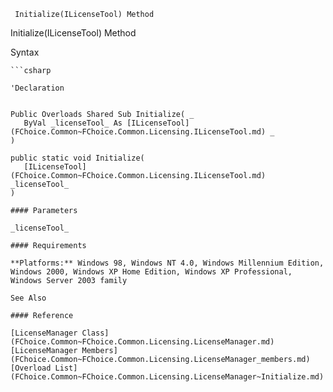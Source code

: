 ﻿     Initialize(ILicenseTool) Method                                                   

Initialize(ILicenseTool) Method

Syntax

```vbnet
```csharp

'Declaration
 

Public Overloads Shared Sub Initialize( _
   ByVal _licenseTool_ As [ILicenseTool](FChoice.Common~FChoice.Common.Licensing.ILicenseTool.md) _
) 

public static void Initialize( 
   [ILicenseTool](FChoice.Common~FChoice.Common.Licensing.ILicenseTool.md) _licenseTool_
)

#### Parameters

_licenseTool_

#### Requirements

**Platforms:** Windows 98, Windows NT 4.0, Windows Millennium Edition, Windows 2000, Windows XP Home Edition, Windows XP Professional, Windows Server 2003 family

See Also

#### Reference

[LicenseManager Class](FChoice.Common~FChoice.Common.Licensing.LicenseManager.md)  
[LicenseManager Members](FChoice.Common~FChoice.Common.Licensing.LicenseManager_members.md)  
[Overload List](FChoice.Common~FChoice.Common.Licensing.LicenseManager~Initialize.md)